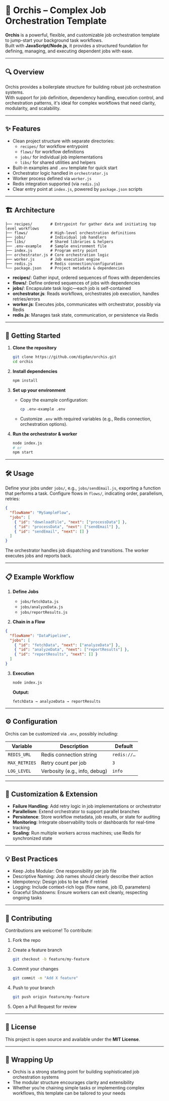 # 🌸 Orchis – Complex Job Orchestration Template

**Orchis** is a powerful, flexible, and customizable job orchestration template to jump-start your background task workflows.  
Built with **JavaScript/Node.js**, it provides a structured foundation for defining, managing, and executing dependent jobs with ease.

---

## 🔍 Overview

Orchis provides a boilerplate structure for building robust job orchestration systems.  
With support for job definition, dependency handling, execution control, and orchestration patterns, it's ideal for complex workflows that need clarity, modularity, and scalability.

---

## ✨ Features

- Clean project structure with separate directories:
  - `recipes/` for workflow entrypoint
  - `flows/` for workflow definitions  
  - `jobs/` for individual job implementations  
  - `libs/` for shared utilities and helpers  
- Built-in examples and `.env` template for quick start  
- Orchestrator logic handled in `orchestrator.js`  
- Worker process defined via `worker.js`  
- Redis integration supported (via `redis.js`)  
- Clear entry point at `index.js`, powered by `package.json` scripts

---

## 🏗 Architecture

```
├── recipes/        # Entrypoint for gather data and initiating top level workflows
├── flows/          # High-level orchestration definitions
├── jobs/           # Individual job handlers
├── libs/           # Shared libraries & helpers
├── .env-example    # Sample environment file
├── index.js        # Program entry point
├── orchestrator.js # Core orchestration logic
├── worker.js       # Job execution engine
├── redis.js        # Redis connection/configuration
└── package.json    # Project metadata & dependencies

````

- **recipes/**: Gather input, ordered sequences of flows with dependencies  
- **flows/**: Define ordered sequences of jobs with dependencies  
- **jobs/**: Encapsulate task logic—each job is self-contained  
- **orchestrator.js**: Reads workflows, orchestrates job execution, handles retries/errors  
- **worker.js**: Executes jobs, communicates with orchestrator, possibly via Redis  
- **redis.js**: Manages task state, communication, or persistence via Redis  

---

## 🚀 Getting Started

1. **Clone the repository**
   ```bash
   git clone https://github.com/digdan/orchis.git
   cd orchis
	```

2. **Install dependencies**

   ```bash
   npm install
   ```

3. **Set up your environment**

   * Copy the example configuration:

     ```bash
     cp .env-example .env
     ```
   * Customize `.env` with required variables (e.g., Redis connection, orchestration options).

4. **Run the orchestrator & worker**

   ```bash
   node index.js
   # or
   npm start
   ```

---

## 🛠 Usage

Define your jobs under `jobs/`, e.g., `jobs/sendEmail.js`, exporting a function that performs a task.
Configure flows in `flows/`, indicating order, parallelism, retries:

```json
{
  "flowName": "MySampleFlow",
  "jobs": [
    { "id": "downloadFile", "next": ["processData"] },
    { "id": "processData", "next": ["sendEmail"] },
    { "id": "sendEmail", "next": [] }
  ]
}
```

The orchestrator handles job dispatching and transitions.
The worker executes jobs and reports back.

---

## 📋 Example Workflow

1. **Define Jobs**

   * `jobs/fetchData.js`
   * `jobs/analyzeData.js`
   * `jobs/reportResults.js`

2. **Chain in a Flow**

```json
{
  "flowName": "DataPipeline",
  "jobs": [
    { "id": "fetchData", "next": ["analyzeData"] },
    { "id": "analyzeData", "next": ["reportResults"] },
    { "id": "reportResults", "next": [] }
  ]
}
```

3. **Execution**

   ```bash
   node index.js
   ```

   **Output:**

   ```
   fetchData → analyzeData → reportResults
   ```

---

## ⚙ Configuration

Orchis can be customized via `.env`, possibly including:

| Variable      | Description                   | Default     |
| ------------- | ----------------------------- | ----------- |
| `REDIS_URL`   | Redis connection string       | `redis://…` |
| `MAX_RETRIES` | Retry count per job           | `3`         |
| `LOG_LEVEL`   | Verbosity (e.g., info, debug) | `info`      |

---

## 🔧 Customization & Extension

* **Failure Handling**: Add retry logic in job implementations or orchestrator
* **Parallelism**: Extend orchestrator to support parallel branches
* **Persistence**: Store workflow metadata, job results, or state for auditing
* **Monitoring**: Integrate observability tools or dashboards for real-time tracking
* **Scaling**: Run multiple workers across machines; use Redis for synchronized state

---

## 💡 Best Practices

* Keep Jobs Modular: One responsibility per job file
* Descriptive Naming: Job names should clearly describe their action
* Idempotency: Design jobs to be safe if retried
* Logging: Include context-rich logs (flow name, job ID, parameters)
* Graceful Shutdowns: Ensure workers can exit cleanly, respecting ongoing tasks

---

## 🤝 Contributing

Contributions are welcome! To contribute:

1. Fork the repo
2. Create a feature branch

   ```bash
   git checkout -b feature/my-feature
   ```
3. Commit your changes

   ```bash
   git commit -m "Add X feature"
   ```
4. Push to your branch

   ```bash
   git push origin feature/my-feature
   ```
5. Open a Pull Request for review

---

## 📜 License

This project is open source and available under the **MIT License**.

---

## 🌟 Wrapping Up

* Orchis is a strong starting point for building sophisticated job orchestration systems
* The modular structure encourages clarity and extensibility
* Whether you’re chaining simple tasks or implementing complex workflows, this template can be tailored to your needs

```
